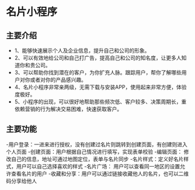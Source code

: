 # 名片小程序

## 主要介绍
- 1、能够快速展示个人及企业信息，提升自己和公司的形象。
- 2、可以有效地给公司和自己打广告，提高自己和公司的知名度，让更多人知道你和贵公司。
- 3、可以帮助你找到潜在的客户，为你扩充人脉。跟踪用户，帮你了解哪些用户对你或者对你的产品感兴趣。
- 4、名片小程序非常亲两级，无需下载与安装APP，使用起来非常方便，体验度极好。
- 5、小程序的出现，可以很好地帮助那些频次低、客户较多、决策周期长，重依赖营销的行为解决交易困难，快速获取客户。

## 主要功能
-用户登录：一进来进行授权，没有创建过名片则跳转到创建页面，有创建则进入个人页面
-创建页面：用户根据自己情况进行填写，实现表单校验
-编辑页面： 修改自己的信息，地址可通过地图定位，表单与名片同步
-名片样式：定义好名片样式，用户可以自己选择喜欢的样式
-名片广场： 用户可以查看同一地区的设置允许查看名片的用户
-收藏和分享：用户可以通过链接收藏他人的名片，也可以二维码分享给他人




